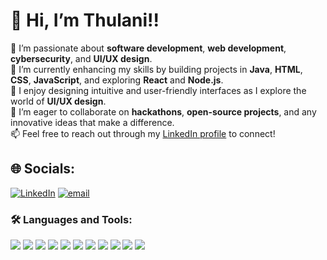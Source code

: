 # 👋 Hi, I’m Thulani!!

👀 I’m passionate about **software development**, **web development**, **cybersecurity**, and **UI/UX design**.  
🌱 I’m currently enhancing my skills by building projects in **Java**, **HTML**, **CSS**, **JavaScript**, and exploring **React** and **Node.js**.  
🎨 I enjoy designing intuitive and user-friendly interfaces as I explore the world of **UI/UX design**.  
💞️ I’m eager to collaborate on **hackathons**, **open-source projects**, and any innovative ideas that make a difference.  
📫 Feel free to reach out through my [LinkedIn profile](https://www.linkedin.com/in/thulani-kalatuwawa) to connect!  

## 🌐 Socials:
 [![LinkedIn](https://img.shields.io/badge/LinkedIn-%230077B5.svg?logo=linkedin&logoColor=white)](https://www.linkedin.com/in/thulani-kalatuwawa/) [![email](https://img.shields.io/badge/Email-D14836?logo=gmail&logoColor=white)](mailto:thulanikalatuwawa17@gmail.com) 

### 🛠️ Languages and Tools:
<p>
  <img src="https://img.shields.io/badge/HTML5-E34F26?style=for-the-badge&logo=html5&logoColor=white"/>
  <img src="https://img.shields.io/badge/CSS3-1572B6?style=for-the-badge&logo=css3&logoColor=white"/>
  <img src="https://img.shields.io/badge/JavaScript-F7DF1E?style=for-the-badge&logo=javascript&logoColor=black"/>
  <img src="https://img.shields.io/badge/Python-3776AB?style=for-the-badge&logo=python&logoColor=white"/>
  <img src="https://img.shields.io/badge/Java-ED8B00?style=for-the-badge&logo=java&logoColor=white"/>
  <img src="https://img.shields.io/badge/React-20232A?style=for-the-badge&logo=react&logoColor=61DAFB"/>
  <img src="https://img.shields.io/badge/Node.js-339933?style=for-the-badge&logo=nodedotjs&logoColor=white"/>
  <img src="https://img.shields.io/badge/PHP-777BB4?style=for-the-badge&logo=php&logoColor=white"/>
  <img src="https://img.shields.io/badge/MongoDB-4EA94B?style=for-the-badge&logo=mongodb&logoColor=white"/>
  <img src="https://img.shields.io/badge/Postman-FF6C37?style=for-the-badge&logo=postman&logoColor=white"/>
  <img src="https://img.shields.io/badge/Figma-F24E1E?style=for-the-badge&logo=figma&logoColor=white"/>
</p>


